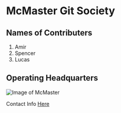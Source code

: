 # McMaster Git Society
## Names of Contributers 
1. Amir
2. Spencer
3. Lucas

## **Operating Headquarters**
![Image of McMaster](https://s-ec.bstatic.com/images/hotel/max1024x768/896/89669587.jpg)


Contact Info
[Here](https://www.math.mcmaster.ca/index.php/news/65-/professor/266-childs-aaron.html)

